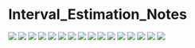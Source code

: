 # Interval_Estimation_Notes

<p>
  <img src="https://github.com/JaimeGoB/Interval_Estimation_Notes/blob/main/documentation/1.png">
  <img src="https://github.com/JaimeGoB/Interval_Estimation_Notes/blob/main/documentation/2.png">
  <img src="https://github.com/JaimeGoB/Interval_Estimation_Notes/blob/main/documentation/3.png">
  <img src="https://github.com/JaimeGoB/Interval_Estimation_Notes/blob/main/documentation/4.png">
  <img src="https://github.com/JaimeGoB/Interval_Estimation_Notes/blob/main/documentation/5.png">
  <img src="https://github.com/JaimeGoB/Interval_Estimation_Notes/blob/main/documentation/6.png">
  <img src="https://github.com/JaimeGoB/Interval_Estimation_Notes/blob/main/documentation/7.png">
  <img src="https://github.com/JaimeGoB/Interval_Estimation_Notes/blob/main/documentation/8.png">
  <img src="https://github.com/JaimeGoB/Interval_Estimation_Notes/blob/main/documentation/9.png">
  <img src="https://github.com/JaimeGoB/Interval_Estimation_Notes/blob/main/documentation/10.png">
  <img src="https://github.com/JaimeGoB/Interval_Estimation_Notes/blob/main/documentation/11.png">
  <img src="https://github.com/JaimeGoB/Interval_Estimation_Notes/blob/main/documentation/12.png">
  <img src="https://github.com/JaimeGoB/Interval_Estimation_Notes/blob/main/documentation/13.png">
  <img src="https://github.com/JaimeGoB/Interval_Estimation_Notes/blob/main/documentation/14.png">
  <img src="https://github.com/JaimeGoB/Interval_Estimation_Notes/blob/main/documentation/15.png">
  <img src="https://github.com/JaimeGoB/Interval_Estimation_Notes/blob/main/documentation/16.png">
</p>
